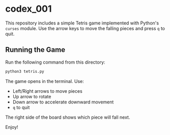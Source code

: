 # codex_001

This repository includes a simple Tetris game implemented with Python's
`curses` module. Use the arrow keys to move the falling pieces and press
`q` to quit.

## Running the Game

Run the following command from this directory:

```bash
python3 tetris.py
```

The game opens in the terminal. Use:
- Left/Right arrows to move pieces
- Up arrow to rotate
- Down arrow to accelerate downward movement
- `q` to quit

The right side of the board shows which piece will fall next.

Enjoy!
